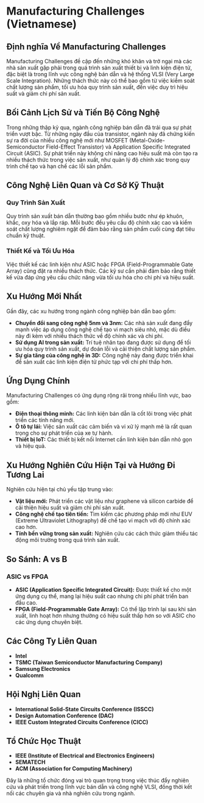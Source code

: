 # Manufacturing Challenges (Vietnamese)

## Định nghĩa Về Manufacturing Challenges

Manufacturing Challenges đề cập đến những khó khăn và trở ngại mà các nhà sản xuất gặp phải trong quá trình sản xuất thiết bị và linh kiện điện tử, đặc biệt là trong lĩnh vực công nghệ bán dẫn và hệ thống VLSI (Very Large Scale Integration). Những thách thức này có thể bao gồm từ việc kiểm soát chất lượng sản phẩm, tối ưu hóa quy trình sản xuất, đến việc duy trì hiệu suất và giảm chi phí sản xuất. 

## Bối Cảnh Lịch Sử và Tiến Bộ Công Nghệ

Trong những thập kỷ qua, ngành công nghiệp bán dẫn đã trải qua sự phát triển vượt bậc. Từ những ngày đầu của transistor, ngành này đã chứng kiến sự ra đời của nhiều công nghệ mới như MOSFET (Metal-Oxide-Semiconductor Field-Effect Transistor) và Application Specific Integrated Circuit (ASIC). Sự phát triển này không chỉ nâng cao hiệu suất mà còn tạo ra nhiều thách thức trong việc sản xuất, như quản lý độ chính xác trong quy trình chế tạo và hạn chế các lỗi sản phẩm.

## Công Nghệ Liên Quan và Cơ Sở Kỹ Thuật

### Quy Trình Sản Xuất

Quy trình sản xuất bán dẫn thường bao gồm nhiều bước như ép khuôn, khắc, oxy hóa và lắp ráp. Mỗi bước đều yêu cầu độ chính xác cao và kiểm soát chất lượng nghiêm ngặt để đảm bảo rằng sản phẩm cuối cùng đạt tiêu chuẩn kỹ thuật.

### Thiết Kế và Tối Ưu Hóa

Việc thiết kế các linh kiện như ASIC hoặc FPGA (Field-Programmable Gate Array) cũng đặt ra nhiều thách thức. Các kỹ sư cần phải đảm bảo rằng thiết kế vừa đáp ứng yêu cầu chức năng vừa tối ưu hóa cho chi phí và hiệu suất.

## Xu Hướng Mới Nhất

Gần đây, các xu hướng trong ngành công nghiệp bán dẫn bao gồm:

- **Chuyển đổi sang công nghệ 5nm và 3nm:** Các nhà sản xuất đang đẩy mạnh việc áp dụng công nghệ chế tạo vi mạch siêu nhỏ, mặc dù điều này đi kèm với nhiều thách thức về độ chính xác và chi phí.
- **Sử dụng AI trong sản xuất:** Trí tuệ nhân tạo đang được sử dụng để tối ưu hóa quy trình sản xuất, dự đoán lỗi và cải thiện chất lượng sản phẩm.
- **Sự gia tăng của công nghệ in 3D:** Công nghệ này đang được triển khai để sản xuất các linh kiện điện tử phức tạp với chi phí thấp hơn.

## Ứng Dụng Chính

Manufacturing Challenges có ứng dụng rộng rãi trong nhiều lĩnh vực, bao gồm:

- **Điện thoại thông minh:** Các linh kiện bán dẫn là cốt lõi trong việc phát triển các tính năng mới.
- **Ô tô tự lái:** Việc sản xuất các cảm biến và vi xử lý mạnh mẽ là rất quan trọng cho sự phát triển của xe tự hành.
- **Thiết bị IoT:** Các thiết bị kết nối Internet cần linh kiện bán dẫn nhỏ gọn và hiệu quả.

## Xu Hướng Nghiên Cứu Hiện Tại và Hướng Đi Tương Lai

Nghiên cứu hiện tại chủ yếu tập trung vào:

- **Vật liệu mới:** Phát triển các vật liệu như graphene và silicon carbide để cải thiện hiệu suất và giảm chi phí sản xuất.
- **Công nghệ chế tạo tiên tiến:** Tìm kiếm các phương pháp mới như EUV (Extreme Ultraviolet Lithography) để chế tạo vi mạch với độ chính xác cao hơn.
- **Tính bền vững trong sản xuất:** Nghiên cứu các cách thức giảm thiểu tác động môi trường trong quá trình sản xuất.

## So Sánh: A vs B

### ASIC vs FPGA

- **ASIC (Application Specific Integrated Circuit):** Được thiết kế cho một ứng dụng cụ thể, mang lại hiệu suất cao nhưng chi phí phát triển ban đầu cao.
- **FPGA (Field-Programmable Gate Array):** Có thể lập trình lại sau khi sản xuất, linh hoạt hơn nhưng thường có hiệu suất thấp hơn so với ASIC cho các ứng dụng chuyên biệt.

## Các Công Ty Liên Quan

- **Intel**
- **TSMC (Taiwan Semiconductor Manufacturing Company)**
- **Samsung Electronics**
- **Qualcomm**

## Hội Nghị Liên Quan

- **International Solid-State Circuits Conference (ISSCC)**
- **Design Automation Conference (DAC)**
- **IEEE Custom Integrated Circuits Conference (CICC)**

## Tổ Chức Học Thuật

- **IEEE (Institute of Electrical and Electronics Engineers)**
- **SEMATECH**
- **ACM (Association for Computing Machinery)**

Đây là những tổ chức đóng vai trò quan trọng trong việc thúc đẩy nghiên cứu và phát triển trong lĩnh vực bán dẫn và công nghệ VLSI, đồng thời kết nối các chuyên gia và nhà nghiên cứu trong ngành.